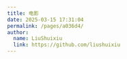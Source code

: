 ```yaml
---
title: 电影
date: 2025-03-15 17:31:04
permalink: /pages/a036d4/
author: 
  name: LiuShuixiu
  link: https://github.com/liushuixiu
---
```


